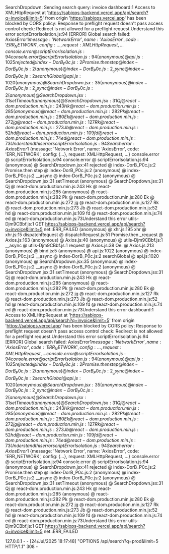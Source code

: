SearchDropdown: Sending search query: invoice
dashboard:1 Access to XMLHttpRequest at 'https://sabiops-backend.vercel.app/api/search?q=invoice&limit=5' from origin 'https://sabiops.vercel.app' has been blocked by CORS policy: Response to preflight request doesn't pass access control check: Redirect is not allowed for a preflight request.Understand this error
scriptErrorIsolation.js:94 [ERROR] Global search failed: AxiosError$1 {message: 'Network Error', name: 'AxiosError', code: 'ERR_NETWORK', config: {…}, request: XMLHttpRequest, …}
console.error @ scriptErrorIsolation.js:94
console.error @ scriptErrorIsolation.js:94
(anonymous) @ api.js:1025
rejected @ index-DorB_P0c.js:2
Promise.then
step @ index-DorB_P0c.js:2
(anonymous) @ index-DorB_P0c.js:2
__async @ index-DorB_P0c.js:2
searchGlobal @ api.js:1020
(anonymous) @ SearchDropdown.jsx:35
(anonymous) @ index-DorB_P0c.js:2
__async @ index-DorB_P0c.js:2
(anonymous) @ SearchDropdown.jsx:31
setTimeout
(anonymous) @ SearchDropdown.jsx:31
Qj @ react-dom.production.min.js:243
Hk @ react-dom.production.min.js:285
(anonymous) @ react-dom.production.min.js:282
Pk @ react-dom.production.min.js:280
Ek @ react-dom.production.min.js:272
jg @ react-dom.production.min.js:127
Rk @ react-dom.production.min.js:273
Jb @ react-dom.production.min.js:52
hd @ react-dom.production.min.js:109
fd @ react-dom.production.min.js:74
ed @ react-dom.production.min.js:73Understand this error
scriptErrorIsolation.js:94 Search error: AxiosError$1 {message: 'Network Error', name: 'AxiosError', code: 'ERR_NETWORK', config: {…}, request: XMLHttpRequest, …}
console.error @ scriptErrorIsolation.js:94
console.error @ scriptErrorIsolation.js:94
(anonymous) @ SearchDropdown.jsx:41
rejected @ index-DorB_P0c.js:2
Promise.then
step @ index-DorB_P0c.js:2
(anonymous) @ index-DorB_P0c.js:2
__async @ index-DorB_P0c.js:2
(anonymous) @ SearchDropdown.jsx:31
setTimeout
(anonymous) @ SearchDropdown.jsx:31
Qj @ react-dom.production.min.js:243
Hk @ react-dom.production.min.js:285
(anonymous) @ react-dom.production.min.js:282
Pk @ react-dom.production.min.js:280
Ek @ react-dom.production.min.js:272
jg @ react-dom.production.min.js:127
Rk @ react-dom.production.min.js:273
Jb @ react-dom.production.min.js:52
hd @ react-dom.production.min.js:109
fd @ react-dom.production.min.js:74
ed @ react-dom.production.min.js:73Understand this error
utils-Djm9CBbf.js:1  GET https://sabiops-backend.vercel.app/api/search?q=invoice&limit=5 net::ERR_FAILED
(anonymous) @ xhr.js:195
xhr @ xhr.js:15
dispatchRequest @ dispatchRequest.js:51
Promise.then
_request @ Axios.js:163
(anonymous) @ Axios.js:40
(anonymous) @ utils-Djm9CBbf.js:1
__async @ utils-Djm9CBbf.js:1
request @ Axios.js:38
Oe.<computed> @ Axios.js:213
(anonymous) @ bind.js:5
(anonymous) @ api.js:1022
(anonymous) @ index-DorB_P0c.js:2
__async @ index-DorB_P0c.js:2
searchGlobal @ api.js:1020
(anonymous) @ SearchDropdown.jsx:35
(anonymous) @ index-DorB_P0c.js:2
__async @ index-DorB_P0c.js:2
(anonymous) @ SearchDropdown.jsx:31
setTimeout
(anonymous) @ SearchDropdown.jsx:31
Qj @ react-dom.production.min.js:243
Hk @ react-dom.production.min.js:285
(anonymous) @ react-dom.production.min.js:282
Pk @ react-dom.production.min.js:280
Ek @ react-dom.production.min.js:272
jg @ react-dom.production.min.js:127
Rk @ react-dom.production.min.js:273
Jb @ react-dom.production.min.js:52
hd @ react-dom.production.min.js:109
fd @ react-dom.production.min.js:74
ed @ react-dom.production.min.js:73Understand this error
dashboard:1 Access to XMLHttpRequest at 'https://sabiops-backend.vercel.app/api/search?q=invoice&limit=5' from origin 'https://sabiops.vercel.app' has been blocked by CORS policy: Response to preflight request doesn't pass access control check: Redirect is not allowed for a preflight request.Understand this error
scriptErrorIsolation.js:94 [ERROR] Global search failed: AxiosError$1 {message: 'Network Error', name: 'AxiosError', code: 'ERR_NETWORK', config: {…}, request: XMLHttpRequest, …}
console.error @ scriptErrorIsolation.js:94
console.error @ scriptErrorIsolation.js:94
(anonymous) @ api.js:1025
rejected @ index-DorB_P0c.js:2
Promise.then
step @ index-DorB_P0c.js:2
(anonymous) @ index-DorB_P0c.js:2
__async @ index-DorB_P0c.js:2
searchGlobal @ api.js:1020
(anonymous) @ SearchDropdown.jsx:35
(anonymous) @ index-DorB_P0c.js:2
__async @ index-DorB_P0c.js:2
(anonymous) @ SearchDropdown.jsx:31
setTimeout
(anonymous) @ SearchDropdown.jsx:31
Qj @ react-dom.production.min.js:243
Hk @ react-dom.production.min.js:285
(anonymous) @ react-dom.production.min.js:282
Pk @ react-dom.production.min.js:280
Ek @ react-dom.production.min.js:272
jg @ react-dom.production.min.js:127
Rk @ react-dom.production.min.js:273
Jb @ react-dom.production.min.js:52
hd @ react-dom.production.min.js:109
fd @ react-dom.production.min.js:74
ed @ react-dom.production.min.js:73Understand this error
scriptErrorIsolation.js:94 Search error: AxiosError$1 {message: 'Network Error', name: 'AxiosError', code: 'ERR_NETWORK', config: {…}, request: XMLHttpRequest, …}
console.error @ scriptErrorIsolation.js:94
console.error @ scriptErrorIsolation.js:94
(anonymous) @ SearchDropdown.jsx:41
rejected @ index-DorB_P0c.js:2
Promise.then
step @ index-DorB_P0c.js:2
(anonymous) @ index-DorB_P0c.js:2
__async @ index-DorB_P0c.js:2
(anonymous) @ SearchDropdown.jsx:31
setTimeout
(anonymous) @ SearchDropdown.jsx:31
Qj @ react-dom.production.min.js:243
Hk @ react-dom.production.min.js:285
(anonymous) @ react-dom.production.min.js:282
Pk @ react-dom.production.min.js:280
Ek @ react-dom.production.min.js:272
jg @ react-dom.production.min.js:127
Rk @ react-dom.production.min.js:273
Jb @ react-dom.production.min.js:52
hd @ react-dom.production.min.js:109
fd @ react-dom.production.min.js:74
ed @ react-dom.production.min.js:73Understand this error
utils-Djm9CBbf.js:1  GET https://sabiops-backend.vercel.app/api/search?q=invoice&limit=5 net::ERR_FAILED

127.0.0.1 - - [24/Jul/2025 18:17:48] "OPTIONS /api/search?q=prod&limit=5 HTTP/1.1" 308 -